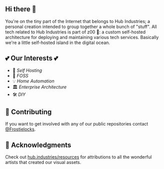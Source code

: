 ## Hi there 👋
You're on the tiny part of the Internet that belongs to Hub Industries; a personal creation intended to group together a whole bunch of "stuff".
All tech related to Hub Industries is part of z00 🐯: a custom self-hosted architecture for deploying and maintaining various tech services.
Basically we're a little self-hosted island in the digital ocean. 

## 💕 Our Interests 💕
* 🚀 _Self Hosting_
* 🐧 _FOSS_
* 💡 _Home Automation_
* 🏛️ _Enterprise Architecture_
* 🛠️ _DIY_

## 🌈 Contributing
If you want to get involved with any of our public repositories contact [@Frostielocks](https://github.com/Frostielocks).

## 🫶 Acknowledgments
Check out [hub.industries/resources](https://hub.industries/resources) for attributions to all the wonderful artists that created our visual assets.
